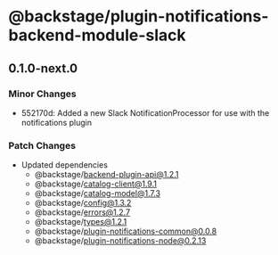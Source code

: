 # @backstage/plugin-notifications-backend-module-slack

## 0.1.0-next.0

### Minor Changes

- 552170d: Added a new Slack NotificationProcessor for use with the notifications plugin

### Patch Changes

- Updated dependencies
  - @backstage/backend-plugin-api@1.2.1
  - @backstage/catalog-client@1.9.1
  - @backstage/catalog-model@1.7.3
  - @backstage/config@1.3.2
  - @backstage/errors@1.2.7
  - @backstage/types@1.2.1
  - @backstage/plugin-notifications-common@0.0.8
  - @backstage/plugin-notifications-node@0.2.13
